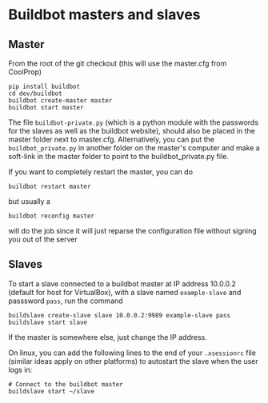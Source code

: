 Buildbot masters and slaves
===========================

Master
------

From the root of the git checkout (this will use the master.cfg from CoolProp)
```
pip install buildbot
cd dev/buildbot
buildbot create-master master
buildbot start master
```

The file ``buildbot-private.py`` (which is a python module with the passwords for the slaves as well as the buildbot website), should also be placed in the master folder next to master.cfg.  Alternatively, you can put the ``buildbot_private.py`` in another folder on the master's computer and make a soft-link in the master folder to point to the buildbot_private.py file.

If you want to completely restart the master, you can do
```
buildbot restart master
```
but usually a
```
buildbot reconfig master
```
will do the job since it will just reparse the configuration file without signing you out of the server

Slaves
------

To start a slave connected to a buildbot master at IP address 10.0.0.2 (default for host for VirtualBox), with a slave named ``example-slave`` and passsword ``pass``, run the command

```
buildslave create-slave slave 10.0.0.2:9989 example-slave pass
buildslave start slave
```

If the master is somewhere else, just change the IP address.  

On linux, you can add the following lines to the end of your ``.xsessionrc`` file (similar ideas apply on other platforms) to autostart the slave when the user logs in:

```
# Connect to the buildbot master
buildslave start ~/slave
```
